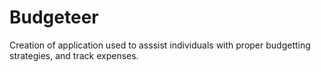 # Budgeteer
Creation of application used to asssist individuals with proper budgetting strategies, and track expenses.
